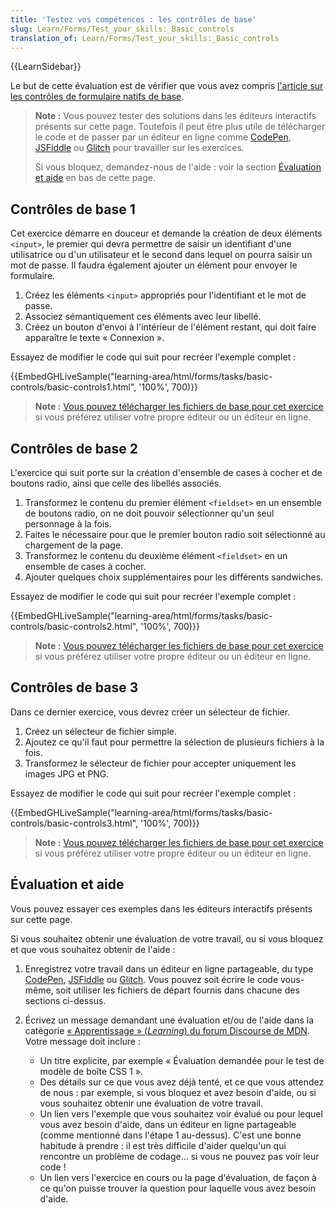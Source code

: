 ```yaml
---
title: 'Testez vos compétences : les contrôles de base'
slug: Learn/Forms/Test_your_skills:_Basic_controls
translation_of: Learn/Forms/Test_your_skills:_Basic_controls
---
```

{{LearnSidebar}}

Le but de cette évaluation est de vérifier que vous avez compris [l'article sur les contrôles de formulaire natifs de base](/fr/docs/Learn/Forms/Basic_native_form_controls).

> **Note :** Vous pouvez tester des solutions dans les éditeurs interactifs présents sur cette page. Toutefois il peut être plus utile de télécharger le code et de passer par un éditeur en ligne comme [CodePen](https://codepen.io/), [JSFiddle](https://jsfiddle.net/) ou [Glitch](https://glitch.com/) pour travailler sur les exercices.
>
> Si vous bloquez, demandez-nous de l'aide&nbsp;: voir la section [Évaluation et aide](#évaluation_et_aide) en bas de cette page.

## Contrôles de base 1

Cet exercice démarre en douceur et demande la création de deux éléments `<input>`, le premier qui devra permettre de saisir un identifiant d'une utilisatrice ou d'un utilisateur et le second dans lequel on pourra saisir un mot de passe. Il faudra également ajouter un élément pour envoyer le formulaire.

1. Créez les éléments `<input>` appropriés pour l'identifiant et le mot de passe.
2. Associez sémantiquement ces éléments avec leur libellé.
3. Créez un bouton d'envoi à l'intérieur de l'élément restant, qui doit faire apparaître le texte «&nbsp;Connexion&nbsp;».

Essayez de modifier le code qui suit pour recréer l'exemple complet&nbsp;:

{{EmbedGHLiveSample("learning-area/html/forms/tasks/basic-controls/basic-controls1.html", '100%', 700)}}

> **Note :** [Vous pouvez télécharger les fichiers de base pour cet exercice](https://github.com/mdn/learning-area/blob/main/html/forms/tasks/basic-controls/basic-controls1-download.html) si vous préférez utiliser votre propre éditeur ou un éditeur en ligne.

## Contrôles de base 2

L'exercice qui suit porte sur la création d'ensemble de cases à cocher et de boutons radio, ainsi que celle des libellés associés.

1. Transformez le contenu du premier élément `<fieldset>` en un ensemble de boutons radio, on ne doit pouvoir sélectionner qu'un seul personnage à la fois.
2. Faites le nécessaire pour que le premier bouton radio soit sélectionné au chargement de la page.
3. Transformez le contenu du deuxième élément `<fieldset>` en un ensemble de cases à cocher.
4. Ajouter quelques choix supplémentaires pour les différents sandwiches.

Essayez de modifier le code qui suit pour recréer l'exemple complet&nbsp;:

{{EmbedGHLiveSample("learning-area/html/forms/tasks/basic-controls/basic-controls2.html", '100%', 700)}}

> **Note :** [Vous pouvez télécharger les fichiers de base pour cet exercice](https://github.com/mdn/learning-area/blob/main/html/forms/tasks/basic-controls/basic-controls2-download.html) si vous préférez utiliser votre propre éditeur ou un éditeur en ligne.

## Contrôles de base 3

Dans ce dernier exercice, vous devrez créer un sélecteur de fichier.

1. Créez un sélecteur de fichier simple.
2. Ajoutez ce qu'il faut pour permettre la sélection de plusieurs fichiers à la fois.
3. Transformez le sélecteur de fichier pour accepter uniquement les images JPG et PNG.

Essayez de modifier le code qui suit pour recréer l'exemple complet&nbsp;:

{{EmbedGHLiveSample("learning-area/html/forms/tasks/basic-controls/basic-controls3.html", '100%', 700)}}

> **Note :** [Vous pouvez télécharger les fichiers de base pour cet exercice](https://github.com/mdn/learning-area/blob/main/html/forms/tasks/basic-controls/basic-controls3-download.html) si vous préférez utiliser votre propre éditeur ou un éditeur en ligne.

## Évaluation et aide

Vous pouvez essayer ces exemples dans les éditeurs interactifs présents sur cette page.

Si vous souhaitez obtenir une évaluation de votre travail, ou si vous bloquez et que vous souhaitez obtenir de l'aide&nbsp;:

1. Enregistrez votre travail dans un éditeur en ligne partageable, du type [CodePen](https://codepen.io/), [JSFiddle](https://jsfiddle.net/) ou [Glitch](https://glitch.com/). Vous pouvez soit écrire le code vous-même, soit utiliser les fichiers de départ fournis dans chacune des sections ci-dessus.
2. Écrivez un message demandant une évaluation et/ou de l'aide dans la catégorie [«&nbsp;Apprentissage&nbsp;» (<i lang="en">Learning</i>) du forum Discourse de MDN](https://discourse.mozilla.org/c/mdn/learn). Votre message doit inclure&nbsp;:

   - Un titre explicite, par exemple «&nbsp;Évaluation demandée pour le test de modèle de boîte CSS 1&nbsp;».
   - Des détails sur ce que vous avez déjà tenté, et ce que vous attendez de nous&nbsp;: par exemple, si vous bloquez et avez besoin d'aide, ou si vous souhaitez obtenir une évaluation de votre travail.
   - Un lien vers l'exemple que vous souhaitez voir évalué ou pour lequel vous avez besoin d'aide, dans un éditeur en ligne partageable (comme mentionné dans l'étape 1 au-dessus). C'est une bonne habitude à prendre&nbsp;: il est très difficile d'aider quelqu'un qui rencontre un problème de codage… si vous ne pouvez pas voir leur code&nbsp;!
   - Un lien vers l'exercice en cours ou la page d'évaluation, de façon à ce qu'on puisse trouver la question pour laquelle vous avez besoin d'aide.
